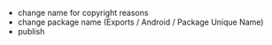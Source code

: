 - change name for copyright reasons
- change package name (Exports / Android / Package Unique Name)
- publish
